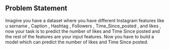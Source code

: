 ## Problem Statement
Imagine you have a dataset where you have different Instagram features like u sername , Caption , Hashtag , Followers , Time_Since_posted , and likes , now your task is to predict the number of likes and Time Since posted and the rest of the features are your input features. Now you have to build a model which can predict the number of likes and Time Since posted.